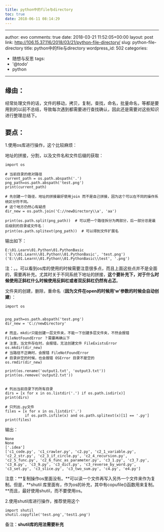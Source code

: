 ```yaml
---
title: python中的file与directory
toc: true
date: 2018-06-11 08:14:29
---
```

---
author: evo
comments: true
date: 2018-03-21 11:52:05+00:00
layout: post
link: http://106.15.37.116/2018/03/21/python-file-directory/
slug: python-file-directory
title: python中的file与directory
wordpress_id: 502
categories:
- 随想与反思
tags:
- '@todo'
- python
---

<!-- more -->


## 缘由：


经常处理文件的话，文件的移动，拷贝，复制，查找，命名，批量命名，等都是要用到的以前不总结，导致每次遇到都需要进行查找确认，因此还是需要对这些知识进行整理总结下。


## 要点：


1.使用os库进行操作，这个比较麻烦：

地址的拼接，分割，以及文件名和文件后缀的获取：

    
    import os
    
    # 当前目录的绝对路径
    current_path = os.path.abspath('.')
    png_path=os.path.abspath('test.png')
    print(current_path)
    
    # 先创建一个路径，地址的拼接最好使用join 而不是自己拼接，因为这个可以在不同的操作系统区分符不同。
    # 这个地方仍然心有疑虑
    dir_new = os.path.join('C://newDirectory\\a', 'aa')
    
    print(os.path.split(png_path))  # 可以把一个路径拆分为两部分，后一部分总是最后级别的目录或文件名：
    print(os.path.splitext(png_path))  # 可以得到文件扩展名


输出如下：

    
    E:\01.Learn\01.Python\01.PythonBasic
    ('E:\\01.Learn\\01.Python\\01.PythonBasic', 'test.png')
    ('E:\\01.Learn\\01.Python\\01.PythonBasic\\test', '.png')


注：。。可以看到os库的使用的时候需要注意很多点，而且上面这些点并不是全面的，需要再补充。尤其时关于不同系统下地址的拼接，**这个要补充下，对于什么时候使用正斜杠什么时候使用反斜杠或者双反斜杠仍然有忐忑**。

文件夹的创建，删除，重命名（**因为文件在open的时候用'w'参数的时候会自动创建**）：

    
    import os
    
    
    png_path=os.path.abspath('test.png')
    dir_new = 'C://newDirectory'
    
    # 而且，mkdir只能创建一层文件夹，不能一下创建多层文件夹，不然会报错 FileNotFoundError ？需要再确认下
    # 注意，当文件存在时，会报错，无法创建文件 FileExistsError
    os.mkdir(dir_new)
    # 当路径不正确时，会报错 FileNotFoundError
    # 目录非空的时候，也会报错 OSError 目录不是空的
    os.rmdir(dir_new)
    
    print(os.rename('output1.txt', 'output3.txt'))
    print(os.remove('output2.txt'))
    
    
    # 列出当前目录下的所有目录
    dirs = [x for x in os.listdir('.') if os.path.isdir(x)]
    print(dirs)
    
    # 只列出.py文件
    files = [x for x in os.listdir('.')
             if os.path.isfile(x) and os.path.splitext(x)[1] == '.py']
    print(files)


输出：

    
    None
    None
    ['.idea']
    ['c1_code.py', 'c1_crawler.py', 'c2.py', 'c2_1_variable.py', 'c2_2_str.py', 'c2_3_if_circle.py', 'c2_4_recursion.py', 'c2_5_func.py', 'c2_6_func_as_parameter.py', 'c3_1.py', 'c3_7.py', 'c3_8.py', 'c3_9.py', 'c3_dict.py', 'c3_reverse_by_word.py', 'c3_set.py', 'c3_slice.py', 'c3_two_sum.py', 'c4.py', 'e4.py']


注意：**复制操作os里面没有。**可以读一个文件再写入另外一个文件来作为复制。但是，**shutil 库里面有，作为os的补充，其中有copufile()函数用来复制。**而且，最好使用shutil，而不要使用os。

2.使用shutil库进行操作，推荐使用这个

    
    import shutil
    shutil.copyfile('test.png','test1.png')


备注：**shutil库的用法需要补充**







